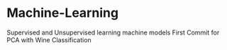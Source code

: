# Machine-Learning
Supervised and Unsupervised learning machine models
	First Commit for PCA with Wine Classification

